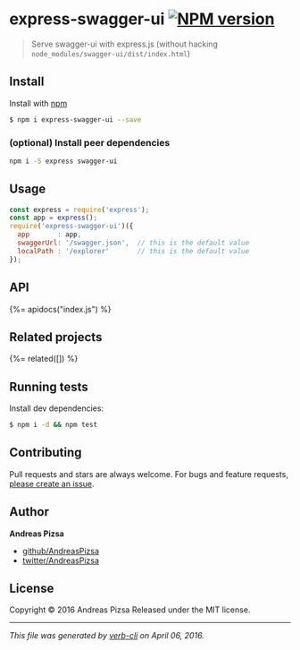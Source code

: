 # express-swagger-ui [![NPM version](https://badge.fury.io/js/express-swagger-ui.svg)](http://badge.fury.io/js/express-swagger-ui)

> Serve swagger-ui with express.js (without hacking `node_modules/swagger-ui/dist/index.html`)

## Install

Install with [npm](https://www.npmjs.com/)

```sh
$ npm i express-swagger-ui --save
```

### (optional) Install peer dependencies

```bash
npm i -S express swagger-ui
```

## Usage

```js
const express = require('express');
const app = express();
require('express-swagger-ui')({
  app       : app,
  swaggerUrl: '/swagger.json',  // this is the default value
  localPath : '/explorer'       // this is the default value
});
```

## API

<!-- add a path or glob pattern for files with code comments to use for docs  -->
{%= apidocs("index.js") %}

## Related projects

<!-- add an array of related projects, then un-escape the helper -->
{%= related([]) %}

## Running tests

Install dev dependencies:

```sh
$ npm i -d && npm test
```

## Contributing

Pull requests and stars are always welcome. For bugs and feature requests, [please create an issue](https://github.com/AndreasPizsa/express-swagger-ui/issues/new).

## Author

**Andreas Pizsa**

+ [github/AndreasPizsa](https://github.com/AndreasPizsa)
+ [twitter/AndreasPizsa](http://twitter.com/AndreasPizsa)

## License

Copyright © 2016 Andreas Pizsa
Released under the MIT license.

***

_This file was generated by [verb-cli](https://github.com/assemble/verb-cli) on April 06, 2016._